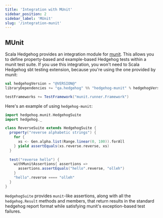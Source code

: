 ```yaml
---
title: 'Integration with MUnit'
sidebar_position: 2
sidebar_label: 'MUnit'
slug: '/integration-munit'
---
```

## MUnit

Scala Hedgehog provides an integration module for [munit](https://scalameta.org/munit/). This allows you to define property-based and example-based Hedgehog tests within a munit test suite. If you use this integration, you won't need to Scala Hedgehog sbt testing extension, because you're using the one provided by munit:

```scala
val hedgehogVersion = "@VERSION@"
libraryDependencies += "qa.hedgehog" %% "hedgehog-munit" % hedgehogVersion

testFrameworks += TestFramework("munit.runner.Framework")
```

Here's an example of using `hedgehog-munit`:

```scala
import hedgehog.munit.HedgehogSuite
import hedgehog._

class ReverseSuite extends HedgehogSuite {
  property("reverse alphabetic strings") {
    for {
      xs <- Gen.alpha.list(Range.linear(0, 100)).forAll
    } yield assertEquals(xs.reverse.reverse, xs)
  }
  
  test("reverse hello") {
    withMunitAssertions{ assertions =>
	  assertions.assertEquals("hello".reverse, "olleh")
	}
    "hello".reverse ==== "olleh"
  }
}
```

`HedgehogSuite` provides `munit`-like assertions, along with all the `hedgehog.Result` methods and members, that return results in the standard hedgehog report format while satisfying munit's exception-based test failures.
